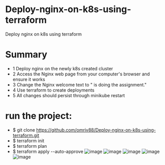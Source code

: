 # Deploy-nginx-on-k8s-using-terraform
Deploy nginx on k8s using terraform


# Summary
- 1 Deploy nginx on the newly k8s created cluster
- 2 Access the Nginx web page from your computer's browser and ensure it works 
- 3 Change the Nginx welcome text to "<your name> is doing the assignment."
- 4 Use terraform to create deployments
- 5 All changes should persist through minikube restart



# run the project:
 - $ git clone https://github.com/omriv88/Deploy-nginx-on-k8s-using-terraform.git
 - $ terraform init
 - $ terraform plan
 - $ terraform apply --auto-approve
 ![image](https://user-images.githubusercontent.com/113102456/229848771-4c6c60f9-ff07-41da-ada1-7d517abb134b.png)
 ![image](https://user-images.githubusercontent.com/113102456/229848844-cdcb518f-146f-400e-9c97-13267bfdd10e.png)
 ![image](https://user-images.githubusercontent.com/113102456/229848907-6f008b48-24ed-41f2-985d-21afbf28668a.png)
 ![image](https://user-images.githubusercontent.com/113102456/229849827-5404b8fe-af57-42cb-8d4d-2413ed0aaf54.png)
 ![image](https://user-images.githubusercontent.com/113102456/229850021-b455183e-c4f2-42a8-9671-3bf0e1ae1c9a.png)
